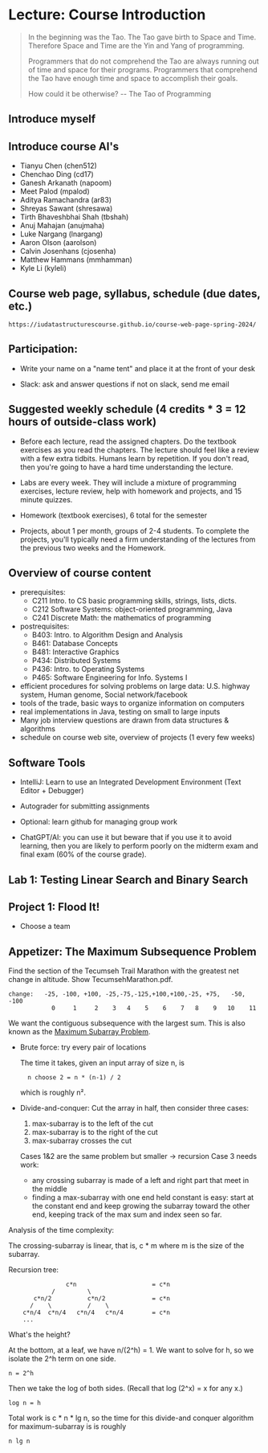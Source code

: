 # Lecture: Course Introduction

>  In the beginning was the Tao. The Tao gave birth to Space and
>  Time. Therefore Space and Time are the Yin and Yang of programming.
>
>  Programmers that do not comprehend the Tao are always running out of
>  time and space for their programs. Programmers that comprehend the
>  Tao have enough time and space to accomplish their goals.
>
>  How could it be otherwise? -- The Tao of Programming

## Introduce myself

## Introduce course AI's

* Tianyu Chen (chen512)
* Chenchao Ding (cd17)
* Ganesh Arkanath (napoom)
* Meet Palod (mpalod)
* Aditya Ramachandra (ar83)
* Shreyas Sawant (shresawa)
* Tirth Bhaveshbhai Shah (tbshah)
* Anuj Mahajan (anujmaha)
* Luke Nargang (lnargang)
* Aaron Olson (aarolson)
* Calvin Josenhans (cjosenha)
* Matthew Hammans (mmhamman)
* Kyle Li (kyleli)

## Course web page, syllabus, schedule (due dates, etc.)

    https://iudatastructurescourse.github.io/course-web-page-spring-2024/

## Participation:

* Write your name on a "name tent" and place it at the front of your desk

* Slack: ask and answer questions
  if not on slack, send me email

## Suggested weekly schedule (4 credits * 3 = 12 hours of outside-class work)

- Before each lecture, read the assigned chapters.
  Do the textbook exercises as you read the chapters.
  The lecture should feel like a review with a few extra tidbits.
  Humans learn by repetition.
  If you don't read, then you're going to have a hard time
		understanding the lecture.
		
- Labs are every week. They will include a mixture of 
  programming exercises, lecture review, 
  help with homework and projects, and 15 minute quizzes.
  
- Homework (textbook exercises), 6 total for the semester

- Projects, about 1 per month, groups of 2-4 students.
  To complete the projects, you'll typically need a firm understanding
  of the lectures from the previous two weeks and the Homework.

## Overview of course content

* prerequisites:
	* C211 Intro. to CS
	   basic programming skills, strings, lists, dicts.
	* C212 Software Systems: object-oriented programming, Java
	* C241 Discrete Math: the mathematics of programming
* postrequisites:
	* B403: Intro. to Algorithm Design and Analysis
	* B461: Database Concepts
	* B481: Interactive Graphics
	* P434: Distributed Systems
	* P436: Intro. to Operating Systems
	* P465: Software Engineering for Info. Systems I
* efficient procedures for solving problems on large data: 
  U.S. highway system, Human genome, Social network/facebook
* tools of the trade, basic ways to organize information on computers
* real implementations in Java, testing on small to large inputs
* Many job interview questions are drawn from data structures & algorithms
* schedule on course web site, overview of projects (1 every few weeks)

## Software Tools

* IntelliJ: Learn to use an Integrated Development Environment 
  (Text Editor + Debugger)

* Autograder for submitting assignments

* Optional: learn github for managing group work

* ChatGPT/AI: you can use it but beware that if you use it to
  avoid learning, then you are likely to perform poorly on the
  midterm exam and final exam (60% of the course grade).

## Lab 1: Testing Linear Search and Binary Search

## Project 1: Flood It!

* Choose a team

## Appetizer: The Maximum Subsequence Problem

Find the section of the Tecumseh Trail Marathon with the
greatest net change in altitude. Show TecumsehMarathon.pdf.

	change:   -25, -100, +100, -25,-75,-125,+100,+100,-25, +75,   -50, -100
				0     1     2    3   4    5    6    7   8    9   10    11

We want the contiguous subsequence with the largest sum.  This is also
known as the [Maximum Subarray Problem](https://en.wikipedia.org/wiki/Maximum_subarray_problem).

* Brute force: try every pair of locations

	The time it takes, given an input array of size n, is

		n choose 2 = n * (n-1) / 2

	which is roughly n².

* Divide-and-conquer:
	Cut the array in half, then consider three cases:
	1. max-subarray is to the left of the cut
	2. max-subarray is to the right of the cut
	3. max-subarray crosses the cut

	Cases 1&2 are the same problem but smaller -> recursion
	Case 3 needs work:
	* any crossing subarray is made of a left and right part that
	  meet in the middle
	* finding a max-subarray with one end held constant is easy:
	  start at the constant end and keep growing the subarray toward
	  the other end, keeping track of the max sum and index seen so
	  far.

Analysis of the time complexity:

The crossing-subarray is linear, that is, c * m where m is the
size of the subarray.

Recursion tree:

                    c*n                     = c*n
                /         \
           c*n/2          c*n/2             = c*n
          /    \          /    \
        c*n/4  c*n/4   c*n/4   c*n/4        = c*n
        ...

What's the height?

At the bottom, at a leaf, we have n/(2^h) = 1.
We want to solve for h, so we isolate the 2^h term on one side.

    n = 2^h
	  
Then we take the log of both sides. (Recall that log (2^x) = x for any x.)

    log n = h

Total work is c * n * lg n, so the time for this divide-and conquer algorithm
for maximum-subarray is is roughly 

    n lg n
